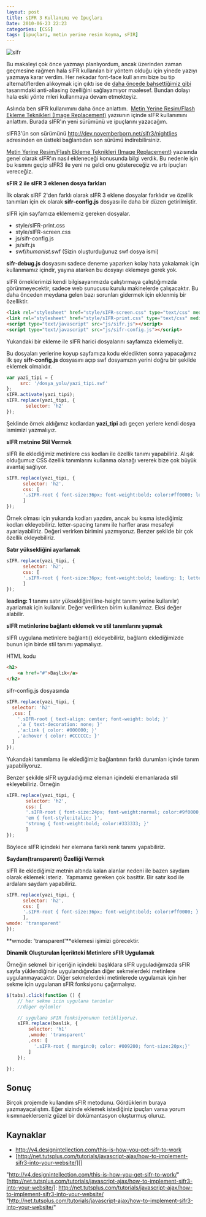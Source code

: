 ```yaml
---
layout: post
title: sIFR 3 Kullanımı ve İpuçları
Date: 2010-06-23 22:23
categories: [CSS]
tags: [ipuçları, metin yerine resim koyma, sFIR]
---
```


![][100]

Bu makaleyi çok önce yazmayı planlıyordum, ancak üzerinden
zaman geçmesine rağmen hala sIFR kullanılan bir yöntem olduğu için
yinede yazıyı yazmaya karar verdim. Her nekadar font-face kull anımı
bize bu tip alternatiflerden alıkoymak için çıktı ise de [daha öncede bahsettiğimiz gibi][] tasarımdaki anti-aliasing özelliğini sağlayamıyor
maalesef. Bundan dolayı hala eski yönte mleri kullanmaya devam
etmekteyiz.

Aslında ben sIFR kullanımını daha önce anlattım.  [Metin Yerine Resim/Flash Ekleme Teknikleri (Image Replacement)][] yazısının içinde
sIFR kullanımını anlattım. Burada sIFR'ın yeni sürümünü ve ipuçlarını
yazacağım. 

sIFR3'ün son sürümünü http://dev.novemberborn.net/sifr3/nightlies
adresinden en üstteki bağlantıdan son sürümü indirebilirsiniz.

[Metin Yerine Resim/Flash Ekleme Teknikleri (Image Replacement)][]
yazısında genel olarak sIFR'ın nasıl ekleneceği konusunda bilgi verdik.
Bu nedenle işin bu kısmını geçip sIFR3 ile yeni ne geldi onu
göstereceğiz ve artı ipuçları vereceğiz.

**sFIR 2 ile sIFR 3 eklenen dosya farkları**

İlk olarak sIRF 2'den farklı olarak sIFR 3 eklene dosyalar farklıdır ve
özellik tanımları için ek olarak **sifr-config.js** dosyası ile daha bir
düzen getirilmiştir.

sIFR için sayfamıza eklememiz gereken dosyalar.

-   style/sIFR-print.css
-   style/sIFR-screen.css
-   js/sifr-config.js
-   js/sifr.js
-   swf/*humanist*.swf (Sizin oluşturduğunuz swf dosya ismi)

**sifr-debug.js** dosyasını sadece deneme yaparken kolay hata yakalamak
için kullanmamız içindir, yayına atarken bu dosyayı eklemeye gerek yok.

sIFR örneklerimizi kendi bilgisayarımızda çalıştırmaya çalıştığımızda
görünmeyecektir, sadece web sunucusu kurulu makinelerde çalışacaktır. Bu
daha önceden meydana gelen bazı sorunları gidermek için eklenmiş bir
özelliktir.

```html
<link rel="stylesheet" href="style/sIFR-screen.css" type="text/css" media="screen" />
<link rel="stylesheet" href="style/sIFR-print.css" type="text/css" media="print" />
<script type="text/javascript" src="js/sifr.js"></script>
<script type="text/javascript" src="js/sifr-config.js"></script>
```

Yukarıdaki bir ekleme ile sIFR harici dosyalarını sayfamıza eklemeliyiz.

Bu dosyaları yerlerine koyup sayfamıza kodu ekledikten sonra yapacağımız
ilk şey **sifr-config.js** dosyasını açıp swf dosyamızın yerini doğru
bir şekilde eklemek olmalıdır.

```javascript
var yazi_tipi = {
     src: '/dosya_yolu/yazi_tipi.swf'
};
sIFR.activate(yazi_tipi);
sIFR.replace(yazi_tipi, {
       selector: 'h2'
});
```

Şeklinde örnek aldığımız kodlardan **yazi_tipi** adı geçen yerlere
kendi dosya ismimizi yazmalıyız.

**sIFR metnine Stil Vermek**

sIFR ile eklediğimiz metinlere css kodları ile özellik tanımı
yapabiliriz. Alışık olduğumuz CSS özellik tanımlarını kullanma olanağı
vererek bize çok büyük avantaj sağlıyor.

```javascript
sIFR.replace(yazi_tipi, {
      selector: 'h2',
      css: [
      '.sIFR-root { font-size:36px; font-weight:bold; color:#ff0000; letter-spacing: -1.5}'
      ]
});
```

Örnek olması için yukarıda kodları yazdım, ancak bu kısma istediğimiz
kodları ekleyebiliriz. letter-spacing tanımı ile harfler arası mesafeyi
ayarlayabiliriz. Değeri verirken birimini yazmıyoruz. Benzer şekilde bir
çok özellik ekleyebiliriz.

**Satır yüksekliğini ayarlamak**

```javascript
sIFR.replace(yazi_tipi, {
      selector: 'h2',
      css: [
      '.sIFR-root { font-size:36px; font-weight:bold; leading: 1; letter-spacing: -1.5}'
      ]
});
```

**leading: 1** tanımı satır yüksekliğini(line-height tanımı yerine
kullanılır) ayarlamak için kullanılır. Değer verilirken birim
kullanılmaz. Eksi değer alabilir.

**sIFR metinlerine bağlantı eklemek ve stil tanımlarını yapmak**

sIFR uygulana metinlere bağlantı(<a>) ekleyebiliriz, bağlantı
eklediğimizde bunun için birde stil tanımı yapmalıyız.

HTML kodu

```html
<h2>
	<a href="#">Başlık</a>
</h2>
```


sifr-config.js dosyasında

```javascript
sIFR.replace(yazi_tipi, {
  selector: 'h2'
  ,css: [
    '.sIFR-root { text-align: center; font-weight: bold; }'
    ,'a { text-decoration: none; }'
    ,'a:link { color: #000000; }'
    ,'a:hover { color: #CCCCCC; }'
  ]
});
```

Yukarıdaki tanımlama ile eklediğimiz bağlantının farklı durumları içinde
tanım yapabiliyoruz. 

Benzer şekilde sIFR uyguladığımız eleman içindeki elemanlarada stil
ekleyebiliriz. Örneğin

```javascript
sIFR.replace(yazi_tipi, {
       selector: 'h2',
       css: [
       '.sIFR-root { font-size:24px; font-weight:normal; color:#9f0000; }',
       'em { font-style:italic; }',
       'strong { font-weight:bold; color:#333333; }'
       ]
});
```

Böylece sIFR içindeki her elemana farklı renk tanımı yapabiliriz.

**Saydam(transparent) Özelliği Vermek**

sIFR ile eklediğimiz metnin altında kalan alanlar nedeni ile bazen
saydam olarak eklemek isteriz.  Yapmamız gereken çok basittir. Bir satır
kod ile ardalanı saydam yapabiliriz.

```javascript
sIFR.replace(yazi_tipi, {
      selector: 'h2',
      css: [
      '.sIFR-root { font-size:36px; font-weight:bold; color:#ff0000; }'
      ],
wmode: 'transparent'
});
```

**wmode: 'transparent'**eklemesi işimizi görecektir.

**Dinamik Oluşturulan İçerikteki Metinlere sFIR Uygulamak**

Örneğin sekmeli bir içeriğin içindeki başlıklara sIFR uyguladığımızda
sFIR sayfa yüklendiğinde uygulandığından diğer sekmelerdeki metinlere
uygulanmayacaktır. Diğer sekmelerdeki metinlerede uygulamak için her
sekme için uygulanan sFIR fonksiyonu çağırmalıyız.

```javascript
$(tabs).click(function () {
    // her sekme icin uygulana tanimlar
    //diger eylemler

    // uygulana sFIR fonksiyonunun tetikliyoruz.
    sIFR.replace(baslik, {
        selector: 'h1'
        ,wmode: 'transparent'
        ,css: [
          '.sIFR-root { margin:0; color: #009200; font-size:20px;}'
        ]
    });

});
```

## Sonuç

Birçok projemde kullandım sFIR metodunu. Gördüklerim buraya
yazmayaçalıştım. Eğer sizinde eklemek istediğiniz ipuçları varsa yorum
kısmınaeklerseniz güzel bir dokümantasyon oluşturmuş oluruz.

## Kaynaklar

-   http://v4.designintellection.com/this-is-how-you-get-sifr-to-work
-   [http://net.tutsplus.com/tutorials/javascript-ajax/how-to-implement-sifr3-into-your-website/][]

  [100]: /images/sifr1.gif "sifr"
  [daha öncede bahsettiğimiz gibi]: http://fatihhayrioglu.com/webde-yazi-tipi-sorunlari-ve-google-font-api/
    "daha öncede bahsettiğimiz gibi"
  [Metin Yerine Resim/Flash Ekleme Teknikleri (Image Replacement)]: http://fatihhayrioglu.com/metin-yerine-resimflash-ekleme-teknikleri-image-replacement/
    "Metin Yerine Resim/Flash Ekleme Teknikleri (Image Replacement)"
    "http://v4.designintellection.com/this-is-how-you-get-sifr-to-work/"
  [http://net.tutsplus.com/tutorials/javascript-ajax/how-to-implement-sifr3-into-your-website/]: http://net.tutsplus.com/tutorials/javascript-ajax/how-to-implement-sifr3-into-your-website/
    "http://net.tutsplus.com/tutorials/javascript-ajax/how-to-implement-sifr3-into-your-website/"
